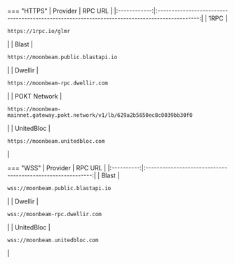 === "HTTPS"
    |   Provider   |                                            RPC URL                                            |
    |:------------:|:---------------------------------------------------------------------------------------------:|
    |     1RPC     |                             <pre>```https://1rpc.io/glmr```</pre>                             |
    |    Blast     |                     <pre>```https://moonbeam.public.blastapi.io```</pre>                      |
    |   Dwellir    |                       <pre>```https://moonbeam-rpc.dwellir.com```</pre>                       |
    | POKT Network | <pre>```https://moonbeam-mainnet.gateway.pokt.network/v1/lb/629a2b5650ec8c0039bb30f0```</pre> |
    |  UnitedBloc  |                       <pre>```https://moonbeam.unitedbloc.com```</pre>                        |

=== "WSS"
    |  Provider  |                           RPC URL                           |
    |:----------:|:-----------------------------------------------------------:|
    |   Blast    |     <pre>```wss://moonbeam.public.blastapi.io```</pre>      |
    |  Dwellir   |       <pre>```wss://moonbeam-rpc.dwellir.com```</pre>       |
    | UnitedBloc |       <pre>```wss://moonbeam.unitedbloc.com```</pre>        |
